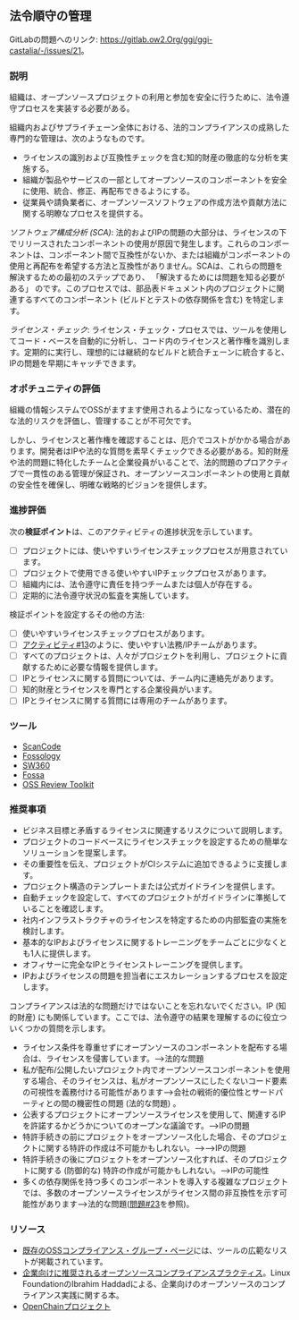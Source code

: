## 法令順守の管理

GitLabの問題へのリンク: <https://gitlab.ow2.Org/ggi/ggi-castalia/-/issues/21>。

### 説明

組織は、オープンソースプロジェクトの利用と参加を安全に行うために、法令遵守プロセスを実装する必要がある。

組織内およびサプライチェーン全体における、法的コンプライアンスの成熟した専門的な管理は、次のようなものです。
* ライセンスの識別および互換性チェックを含む知的財産の徹底的な分析を実施する。
* 組織が製品やサービスの一部としてオープンソースのコンポーネントを安全に使用、統合、修正、再配布できるようにする。
* 従業員や請負業者に、オープンソースソフトウェアの作成方法や貢献方法に関する明瞭なプロセスを提供する。

_ソフトウェア構成分析 (SCA)_: 法的およびIPの問題の大部分は、ライセンスの下でリリースされたコンポーネントの使用が原因で発生します。これらのコンポーネントは、コンポーネント間で互換性がないか、または組織がコンポーネントの使用と再配布を希望する方法と互換性がありません。SCAは、これらの問題を解決するための最初のステップであり、 「解決するためには問題を知る必要がある」 のです。このプロセスでは、部品表ドキュメント内のプロジェクトに関連するすべてのコンポーネント (ビルドとテストの依存関係を含む) を特定します。

_ライセンス・チェック_: ライセンス・チェック・プロセスでは、ツールを使用してコード・ベースを自動的に分析し、コード内のライセンスと著作権を識別します。定期的に実行し、理想的には継続的なビルドと統合チェーンに統合すると、IPの問題を早期にキャッチできます。

### オポチュニティの評価

組織の情報システムでOSSがますます使用されるようになっているため、潜在的な法的リスクを評価し、管理することが不可欠です。

しかし、ライセンスと著作権を確認することは、厄介でコストがかかる場合があります。開発者はIPや法的な質問を素早くチェックできる必要がある。知的財産や法的問題に特化したチームと企業役員がいることで、法的問題のプロアクティブで一貫性のある管理が保証され、オープンソースコンポーネントの使用と貢献の安全性を確保し、明確な戦略的ビジョンを提供します。

### 進捗評価

次の**検証ポイント**は、このアクティビティの進捗状況を示しています。
- [ ] プロジェクトには、使いやすいライセンスチェックプロセスが用意されています。
- [ ] プロジェクトで使用できる使いやすいIPチェックプロセスがあります。
- [ ] 組織内には、法令遵守に責任を持つチームまたは個人が存在する。
- [ ] 定期的に法令遵守状況の監査を実施しています。

検証ポイントを設定するその他の方法:
- [ ] 使いやすいライセンスチェックプロセスがあります。
- [ ] [アクティビティ#13](https://gitlab.ow2.org/ggi/ggi-castalia/-/issues/13)のように、使いやすい法務/IPチームがあります。
- [ ] すべてのプロジェクトは、人々がプロジェクトを利用し、プロジェクトに貢献するために必要な情報を提供します。
- [ ] IPとライセンスに関する質問については、チーム内に連絡先があります。
- [ ] 知的財産とライセンスを専門とする企業役員がいます。
- [ ] IPとライセンスに関する質問には専用のチームがあります。

### ツール

* [ScanCode](https://scancode-toolkit.readthedocs.io)
* [Fossology](https://www.fossology.org/)
* [SW360](https://www.eclipse.org/sw360/)
* [Fossa](https://github.com/fossas/fossa-cli)
* [OSS Review Toolkit](https://oss-review-toolkit.org)

### 推奨事項

* ビジネス目標と矛盾するライセンスに関連するリスクについて説明します。
* プロジェクトのコードベースにライセンスチェックを設定するための簡単なソリューションを提案します。
* その重要性を伝え、プロジェクトがCIシステムに追加できるように支援します。
* プロジェクト構造のテンプレートまたは公式ガイドラインを提供します。
* 自動チェックを設定して、すべてのプロジェクトがガイドラインに準拠していることを確認します。
* 社内インフラストラクチャのライセンスを特定するための内部監査の実施を検討します。
* 基本的なIPおよびライセンスに関するトレーニングをチームごとに少なくとも1人に提供します。
* オフィサーに完全なIPとライセンストレーニングを提供します。
* IPおよびライセンスの問題を担当者にエスカレーションするプロセスを設定します。

コンプライアンスは法的な問題だけではないことを忘れないでください。IP (知的財産) にも関係しています。ここでは、法令遵守の結果を理解するのに役立ついくつかの質問を示します。

* ライセンス条件を尊重せずにオープンソースのコンポーネントを配布する場合は、ライセンスを侵害しています。-->法的な問題
* 私が配布/公開したいプロジェクト内でオープンソースコンポーネントを使用する場合、そのライセンスは、私がオープンソースにしたくないコード要素の可視性を義務付ける可能性があります-->会社の戦術的優位性とサードパーティとの間の機密性の問題 (法的な問題) 。
* 公表するプロジェクトにオープンソースライセンスを使用して、関連するIPを許諾するかどうかについてのオープンな議論です。-->IPの問題
* 特許手続きの前にプロジェクトをオープンソース化した場合、そのプロジェクトに関する特許の作成は不可能かもしれない。-->-->IPの問題
* 特許手続きの後にプロジェクトをオープンソース化すれば、そのプロジェクトに関する (防御的な) 特許の作成が可能かもしれない。-->IPの可能性
* 多くの依存関係を持つ多くのコンポーネントを導入する複雑なプロジェクトでは、多数のオープンソースライセンスがライセンス間の非互換性を示す可能性があります-->法的な問題([問題#23](https://gitlab.ow2.org/ggi/ggi-castalia/-/issues/23)を参照)。

### リソース

* [既存のOSSコンプライアンス・グループ・ページ](https://oss-compliance-tooling.org/Tooling-Landscape/OSS-Based-licence-Compliance-Tools/)には、ツールの広範なリストが掲載されています。
* [企業向けに推奨されるオープンソースコンプライアンスプラクティス](https://www.ibrahimatlinux.com/wp-content/uploads/2022/01/recommended-oss-compliance-practices.pdf)。Linux FoundationのIbrahim Haddadによる、企業向けのオープンソースのコンプライアンス実践に関する本。
* [OpenChainプロジェクト](https://www.openchainproject.org/)
